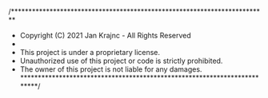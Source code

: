 /*************************************************************************
* Copyright (C) 2021 Jan Krajnc - All Rights Reserved
*
* This project is under a proprietary license. 
* Unauthorized use of this project or code is strictly prohibited.
* The owner of this project is not liable for any damages.
*************************************************************************/
